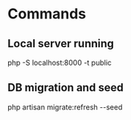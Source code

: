 # Commands

## Local server running
php -S localhost:8000 -t public

## DB migration and seed
php artisan migrate:refresh --seed
